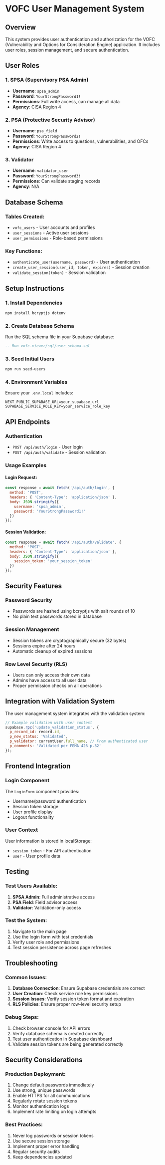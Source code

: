 # VOFC User Management System

## Overview
This system provides user authentication and authorization for the VOFC (Vulnerability and Options for Consideration Engine) application. It includes user roles, session management, and secure authentication.

## User Roles

### 1. **SPSA (Supervisory PSA Admin)**
- **Username**: `spsa_admin`
- **Password**: `YourStrongPassword1!`
- **Permissions**: Full write access, can manage all data
- **Agency**: CISA Region 4

### 2. **PSA (Protective Security Advisor)**
- **Username**: `psa_field`
- **Password**: `YourStrongPassword2!`
- **Permissions**: Write access to questions, vulnerabilities, and OFCs
- **Agency**: CISA Region 4

### 3. **Validator**
- **Username**: `validator_user`
- **Password**: `YourStrongPassword3!`
- **Permissions**: Can validate staging records
- **Agency**: N/A

## Database Schema

### Tables Created:
- `vofc_users` - User accounts and profiles
- `user_sessions` - Active user sessions
- `user_permissions` - Role-based permissions

### Key Functions:
- `authenticate_user(username, password)` - User authentication
- `create_user_session(user_id, token, expires)` - Session creation
- `validate_session(token)` - Session validation

## Setup Instructions

### 1. Install Dependencies
```bash
npm install bcryptjs dotenv
```

### 2. Create Database Schema
Run the SQL schema file in your Supabase database:
```sql
-- Run vofc-viewer/sql/user_schema.sql
```

### 3. Seed Initial Users
```bash
npm run seed-users
```

### 4. Environment Variables
Ensure your `.env.local` includes:
```env
NEXT_PUBLIC_SUPABASE_URL=your_supabase_url
SUPABASE_SERVICE_ROLE_KEY=your_service_role_key
```

## API Endpoints

### Authentication
- `POST /api/auth/login` - User login
- `POST /api/auth/validate` - Session validation

### Usage Examples

#### Login Request:
```javascript
const response = await fetch('/api/auth/login', {
  method: 'POST',
  headers: { 'Content-Type': 'application/json' },
  body: JSON.stringify({
    username: 'spsa_admin',
    password: 'YourStrongPassword1!'
  })
});
```

#### Session Validation:
```javascript
const response = await fetch('/api/auth/validate', {
  method: 'POST',
  headers: { 'Content-Type': 'application/json' },
  body: JSON.stringify({
    session_token: 'your_session_token'
  })
});
```

## Security Features

### Password Security
- Passwords are hashed using bcryptjs with salt rounds of 10
- No plain text passwords stored in database

### Session Management
- Session tokens are cryptographically secure (32 bytes)
- Sessions expire after 24 hours
- Automatic cleanup of expired sessions

### Row Level Security (RLS)
- Users can only access their own data
- Admins have access to all user data
- Proper permission checks on all operations

## Integration with Validation System

The user management system integrates with the validation system:

```javascript
// Example validation with user context
supabase.rpc('update_validation_status', {
  p_record_id: record.id,
  p_new_status: 'Validated',
  p_validator: currentUser.full_name, // From authenticated user
  p_comments: 'Validated per FEMA 426 p.32'
});
```

## Frontend Integration

### Login Component
The `LoginForm` component provides:
- Username/password authentication
- Session token storage
- User profile display
- Logout functionality

### User Context
User information is stored in localStorage:
- `session_token` - For API authentication
- `user` - User profile data

## Testing

### Test Users Available:
1. **SPSA Admin**: Full administrative access
2. **PSA Field**: Field advisor access
3. **Validator**: Validation-only access

### Test the System:
1. Navigate to the main page
2. Use the login form with test credentials
3. Verify user role and permissions
4. Test session persistence across page refreshes

## Troubleshooting

### Common Issues:
1. **Database Connection**: Ensure Supabase credentials are correct
2. **User Creation**: Check service role key permissions
3. **Session Issues**: Verify session token format and expiration
4. **RLS Policies**: Ensure proper row-level security setup

### Debug Steps:
1. Check browser console for API errors
2. Verify database schema is created correctly
3. Test user authentication in Supabase dashboard
4. Validate session tokens are being generated correctly

## Security Considerations

### Production Deployment:
1. Change default passwords immediately
2. Use strong, unique passwords
3. Enable HTTPS for all communications
4. Regularly rotate session tokens
5. Monitor authentication logs
6. Implement rate limiting on login attempts

### Best Practices:
1. Never log passwords or session tokens
2. Use secure session storage
3. Implement proper error handling
4. Regular security audits
5. Keep dependencies updated

